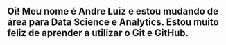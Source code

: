 ## Oi! Meu nome é Andre Luiz e estou mudando de área para Data Science e Analytics. Estou muito feliz de aprender a utilizar o Git e GitHub.
